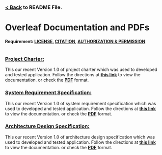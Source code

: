 
### [< Back](/README.md) to README File.

# Overleaf Documentation and PDFs

#### **Requirement: [LICENSE](/LICENSE), [CITATION](/CITATION.CFF)**, [AUTHORIZATION & PERMISSION](https://www.overleaf.com/login)
#
### **[Project Charter:](https://www.overleaf.com/project/635c0f3afd68c569c6e881b9)**
This our recent Version 1.0 of project charter which was used to developed and tested application. Follow the directions at **[this link](https://www.overleaf.com/project/635c0f3afd68c569c6e881b9)** to view the documentation. or check the **[PDF](/doc/documents/pdfs/project_charter_latex.pdf)** format.

### **[System Requirement Specification:](https://www.overleaf.com/project/63408077d83b8c988949ba0b)**
This our recent Version 1.0 of system requirement specification which was used to developed and tested application. Follow the directions at **[this link](https://www.overleaf.com/project/63408077d83b8c988949ba0b)** to view the documentation. or check the **[PDF](/doc/documents/pdfs/system_requirements_specification_LaTeX.pdf)** format.

### **[Architecture Design Specification:](https://www.overleaf.com/project/6324cc24a122cc30d2b03be8)**
This our recent Version 1.0 of architecture design specification which was used to developed and tested application. Follow the directions at **[this link](https://www.overleaf.com/project/6324cc24a122cc30d2b03be8)** to view the documentation. or check the **[PDF](/doc/documents/pdfs/architectural_design_specification_latex.pdf)** format.
#
